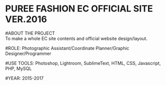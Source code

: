 # PUREE FASHION EC OFFICIAL SITE VER.2016 #

#ABOUT THE PROJECT<br>
To make a whole EC site contents and official website design/layout.

#ROLE: Photographic Assistant/Coordinate Planner/Graphic Designer/Programmer

#USE TOOLS: Photoshop, Lightroom, SublimeText, HTML, CSS, Javascript, PHP, MySQL

#YEAR: 2015-2017
